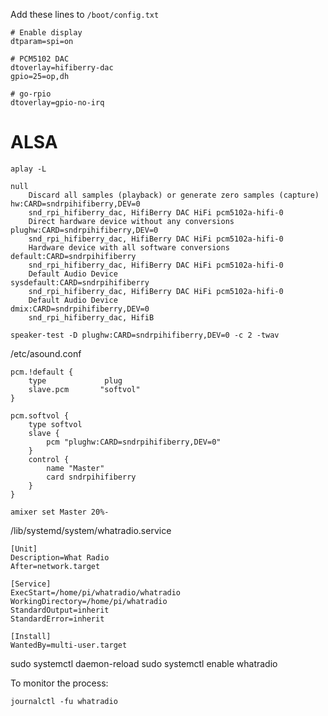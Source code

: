Add these lines to `/boot/config.txt`

```
# Enable display
dtparam=spi=on

# PCM5102 DAC
dtoverlay=hifiberry-dac
gpio=25=op,dh

# go-rpio
dtoverlay=gpio-no-irq
```

# ALSA

`aplay -L`

```
null
    Discard all samples (playback) or generate zero samples (capture)
hw:CARD=sndrpihifiberry,DEV=0
    snd_rpi_hifiberry_dac, HifiBerry DAC HiFi pcm5102a-hifi-0
    Direct hardware device without any conversions
plughw:CARD=sndrpihifiberry,DEV=0
    snd_rpi_hifiberry_dac, HifiBerry DAC HiFi pcm5102a-hifi-0
    Hardware device with all software conversions
default:CARD=sndrpihifiberry
    snd_rpi_hifiberry_dac, HifiBerry DAC HiFi pcm5102a-hifi-0
    Default Audio Device
sysdefault:CARD=sndrpihifiberry
    snd_rpi_hifiberry_dac, HifiBerry DAC HiFi pcm5102a-hifi-0
    Default Audio Device
dmix:CARD=sndrpihifiberry,DEV=0
    snd_rpi_hifiberry_dac, HifiB
```

`speaker-test -D plughw:CARD=sndrpihifiberry,DEV=0 -c 2 -twav`


/etc/asound.conf
```
pcm.!default {
    type             plug
    slave.pcm       "softvol"
}

pcm.softvol {
    type softvol
    slave {
        pcm "plughw:CARD=sndrpihifiberry,DEV=0"
    }
    control {
        name "Master"
        card sndrpihifiberry
    }
}
```

`amixer set Master 20%-`

/lib/systemd/system/whatradio.service
```
[Unit]
Description=What Radio
After=network.target

[Service]
ExecStart=/home/pi/whatradio/whatradio
WorkingDirectory=/home/pi/whatradio
StandardOutput=inherit
StandardError=inherit

[Install]
WantedBy=multi-user.target
```

sudo systemctl daemon-reload
sudo systemctl enable whatradio

To monitor the process:

`journalctl -fu whatradio`